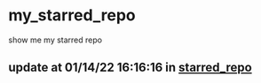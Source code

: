 # my_starred_repo
show me my starred repo

update at 01/14/22 16:16:16 in [starred_repo](./index.html)
---

